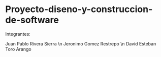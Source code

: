# Proyecto-diseno-y-construccion-de-software

Integrantes:

Juan Pablo Rivera Sierra \n
Jeronimo Gomez Restrepo  \n
David Esteban Toro Arango
